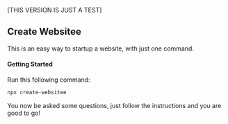[THIS VERSION IS JUST A TEST]

## Create Websitee

This is an easy way to startup a website, with just one command.

#### Getting Started

Run this following command:

```bash
npx create-websitee
```

You now be asked some questions, just follow the instructions and you are good to go!
